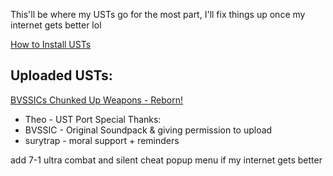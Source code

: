 This'll be where my USTs go for the most part, I'll fix things up once my internet gets better lol

[How to Install USTs](https://github.com/UntotenTheo/TheosUSTStuff/blob/main/USTInstall.md)

## Uploaded USTs:
[BVSSICs Chunked Up Weapons - Reborn!](https://github.com/UntotenTheo/TheosUSTStuff/releases/tag/v1.0-BVSSICsReborn)
- Theo - UST Port
Special Thanks:
- BVSSIC - Original Soundpack & giving permission to upload
- surytrap - moral support + reminders

add 7-1 ultra combat and silent cheat popup menu if my internet gets better

